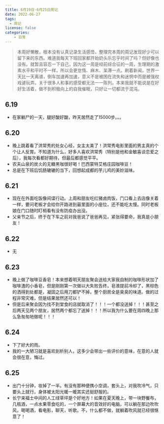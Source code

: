 ```yaml
---
title: 6月19日-6月25日周记
date: 2022-06-27
tags:
  - 周记
license: false
categories:
    - 日常
---
```


> 本周好懒散，根本没有认真记录生活感悟，整理完本周的周记发现好少可以留下来的东西。难道我每天下班回家都开始奶头乐忘乎时间了吗？但好像也没有。就暂且容忍一下自己，因为这一周是经前综合征的一周，生理期的激素水平和平时不一样，所以会更怠惰、麻木、呆滞一点。刷着新闻，世界一天比一天离谱，倒车加速再加速，意义不是被困在流失和迷惘中而是被强权戏谑玩弄。关于很多人和事的感受都无法一一陈列。本来我就不能说是在好好生活着，做不到积极向上的自我催眠，只好让一切都流于混沌。

## 6.19
- 在家躺尸的一天，腿好酸好酸，昨天居然走了15000步。。。

## 6.20
- 晚上跳着看了洪常秀的处女心经，女主太美了！洪常秀电影里面的男主真的个个让人反胃。不知道为什么，好多人喜欢洪常秀（特别是他和金敏喜谈恋爱之后），我每次看都好期待，但最后都感觉平平。
- 农夫山泉的炭仌的无糖黑咖很好喝！巴西蒙特艾格庄园咖啡豆！
- 总是在下班后饥肠辘辘的当下，回想起成都的芋儿鸡的美妙滋味。

## 6.21
- 现在在外面吃饭像间谍行动。上周和朋友吃红猪卤肉饭，门口看上去店像关着一样，要问老板才会给你开路进到最里面的小座位，还不能吃太慢。同时老板娘在门口随时盯梢看有没有防疫办出没。
- 父亲节之后，终于在下车之前对我爸说了爸爸再见，紧张得要命，我真是小朋友！

## 6.22
- 无

## 6.23
- 晚上做了咖啡豆香皂！本来想着明天朋友聚会送给大家我自制的咖啡形状加了咖啡渣的小香皂，但是刚刚第一次做以大失败告终，皂液提前冷却了，黑棕色的洒得到处都是，凝固之后用刀都铲不掉，整个厨房全是臭臭的味道。做的过程非常灾难，但是结果居然还可以！
- 但是后来聚会因为找不到堂食的店就取消了！！！一个都没送掉！！！甚至之后两天见两个朋友，居然两个都忘了送掉！！！所以我为什么要在周四晚上那么急匆匆地做呢！！！

## 6.24
- 下了好大的雨。
- 我的一大陋习就是喜欢剖析别人，这多少会带出一些评价的意味，在意的人就会很在意，悔过。

## 6.25
- 出门十分钟，妆掉了一半。有没有那种便携小空调，套头上，对我吹冷气，只要头上就行，身体被太阳光暖一暖其实还挺舒服的。
- 长宁来福士中间的人工绿草坪是个好地方！如果在夏天晚上，带一块野餐布，几瓶酒，一点水果零食吃的，一个屏幕大的音效好的电脑，可以躺在那边吹吹风，喝喝酒，看电影，聊天，听歌。不，什么都不做，就躺着吹风就已经很惬意了！


